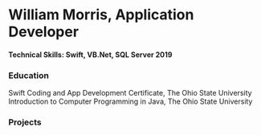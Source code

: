 # William Morris, Application Developer

#### Technical Skills: Swift, VB.Net, SQL Server 2019

### Education
Swift Coding and App Development Certificate, The Ohio State University
Introduction to Computer Programming in Java, The Ohio State University

### Projects
